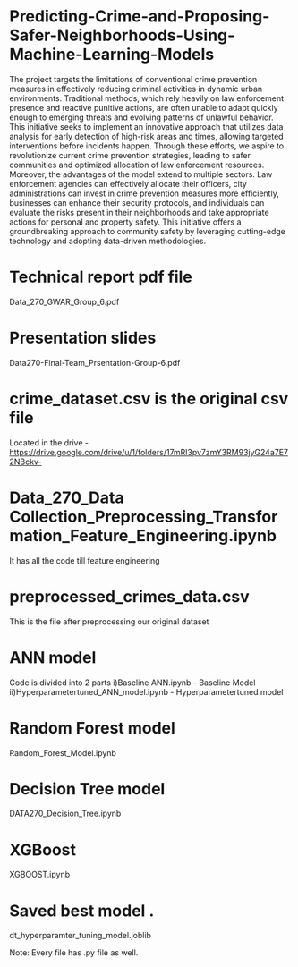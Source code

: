 # Predicting-Crime-and-Proposing-Safer-Neighborhoods-Using-Machine-Learning-Models

The project targets the limitations of conventional crime prevention measures in effectively reducing criminal activities in dynamic urban environments. Traditional methods, which rely heavily on law enforcement presence and reactive punitive actions, are often unable to adapt quickly enough to emerging threats and evolving patterns of unlawful behavior. This initiative seeks to implement an innovative approach that utilizes data analysis for early
detection of high-risk areas and times, allowing targeted interventions before incidents happen. Through these efforts, we aspire to revolutionize current crime prevention strategies, leading to safer communities and optimized allocation of law enforcement resources. Moreover, the advantages of the model extend to multiple sectors. Law enforcement agencies can effectively allocate their officers, city administrations can invest in crime prevention measures more efficiently, businesses can enhance their security protocols, and individuals can evaluate the risks present in their neighborhoods and take appropriate actions for personal and property safety. This initiative offers a groundbreaking approach to community safety by leveraging cutting-edge technology and adopting data-driven methodologies.

# Technical report pdf file
Data_270_GWAR_Group_6.pdf 

# Presentation slides
Data270-Final-Team_Prsentation-Group-6.pdf

# crime_dataset.csv is the original csv file
Located in the drive - https://drive.google.com/drive/u/1/folders/17mRl3pv7zmY3RM93jyG24a7E72NBckv-

# Data_270_Data Collection_Preprocessing_Transformation_Feature_Engineering.ipynb
It has all the code till feature engineering 

# preprocessed_crimes_data.csv
This is the file after preprocessing our original dataset

# ANN model
Code is divided into 2 parts
i)Baseline ANN.ipynb - Baseline Model 
ii)Hyperparametertuned_ANN_model.ipynb - Hyperparametertuned model 

# Random Forest model
Random_Forest_Model.ipynb 

# Decision Tree model
 DATA270_Decision_Tree.ipynb

# XGBoost 
XGBOOST.ipynb 

# Saved best model . 
dt_hyperparamter_tuning_model.joblib 

Note: Every file has .py file as well. 
